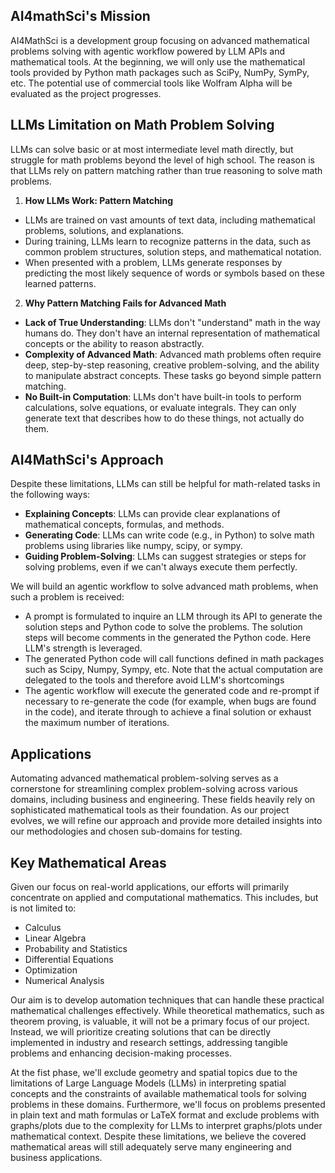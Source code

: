 ## AI4mathSci's Mission
AI4MathSci is a development group focusing on advanced mathematical problems solving with agentic workflow powered by LLM APIs and mathematical tools. At the beginning, we will only use the mathematical tools provided by Python math packages such as SciPy, NumPy, SymPy, etc. The potential use of commercial tools like Wolfram Alpha will be evaluated as the project progresses.

## LLMs Limitation on Math Problem Solving
LLMs can solve basic or at most intermediate level math directly, but struggle for math problems beyond the level of high school. The reason is that LLMs rely on pattern matching rather than true reasoning to solve math problems.

1. **How LLMs Work: Pattern Matching**
- LLMs are trained on vast amounts of text data, including mathematical problems, solutions, and explanations.
- During training, LLMs learn to recognize patterns in the data, such as common problem structures, solution steps, and mathematical notation.
- When presented with a problem, LLMs generate responses by predicting the most likely sequence of words or symbols based on these learned patterns.

2. **Why Pattern Matching Fails for Advanced Math**
- **Lack of True Understanding**: LLMs don't "understand" math in the way humans do. They don't have an internal representation of mathematical concepts or the ability to reason abstractly.
- **Complexity of Advanced Math**: Advanced math problems often require deep, step-by-step reasoning, creative problem-solving, and the ability to manipulate abstract concepts. These tasks go beyond simple pattern matching.
- **No Built-in Computation**: LLMs don't have built-in tools to perform calculations, solve equations, or evaluate integrals. They can only generate text that describes how to do these things, not actually do them.

## AI4MathSci's Approach
Despite these limitations, LLMs can still be helpful for math-related tasks in the following ways:
- **Explaining Concepts**: LLMs can provide clear explanations of mathematical concepts, formulas, and methods.
- **Generating Code**: LLMs can write code (e.g., in Python) to solve math problems using libraries like numpy, scipy, or sympy.
- **Guiding Problem-Solving**: LLMs can suggest strategies or steps for solving problems, even if we can't always execute them perfectly.

We will build an agentic workflow to solve advanced math problems, when such a problem is received:
- A prompt is formulated to inquire an LLM through its API to generate the solution steps and Python code to solve the problems. The solution steps will become comments in the generated the Python code. Here LLM's strength is leveraged.
- The generated Python code will call functions defined in math packages such as Scipy, Numpy, Sympy, etc. Note that the actual computation are delegated to the tools and therefore avoid LLM's shortcomings
- The agentic workflow will execute the generated code and re-prompt if necessary to re-generate the code (for example, when bugs are found in the code), and iterate through to achieve a final solution or exhaust the maximum number of iterations.

## Applications
Automating advanced mathematical problem-solving serves as a cornerstone for streamlining complex problem-solving across various domains, including business and engineering. These fields heavily rely on sophisticated mathematical tools as their foundation. As our project evolves, we will refine our approach and provide more detailed insights into our methodologies and chosen sub-domains for testing.

## Key Mathematical Areas
Given our focus on real-world applications, our efforts will primarily concentrate on applied and computational mathematics. This includes, but is not limited to:
- Calculus
- Linear Algebra
- Probability and Statistics
- Differential Equations
- Optimization
- Numerical Analysis

Our aim is to develop automation techniques that can handle these practical mathematical challenges effectively. While theoretical mathematics, such as theorem proving, is valuable, it will not be a primary focus of our project. Instead, we will prioritize creating solutions that can be directly implemented in industry and research settings, addressing tangible problems and enhancing decision-making processes.

At the fist phase, we'll exclude geometry and spatial topics due to the limitations of Large Language Models (LLMs) in interpreting spatial concepts and the constraints of available mathematical tools for solving problems in these domains. Furthermore, we'll focus on problems presented in plain text and math formulas or LaTeX format and exclude problems with graphs/plots due to the complexity for LLMs to interpret graphs/plots under mathematical context. Despite these limitations, we believe the covered mathematical areas will still adequately serve many engineering and business applications.
